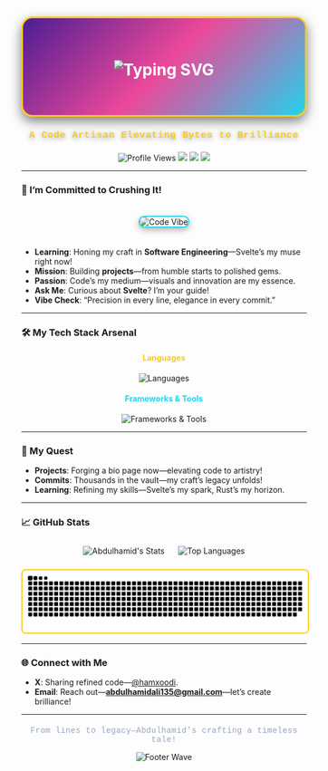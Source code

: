 <!-- README.md for @hamsw7 (Abdulhamid Nuredin) -->
<div align="center" style="background: linear-gradient(135deg, #4c1d95, #ec4899, #22d3ee); padding: 35px; border-radius: 20px; color: #fff; box-shadow: 0 8px 20px rgba(0,0,0,0.5); border: 3px solid #facc15; margin-bottom: 20px;">
  <h1>
   <p align="center">
  <img src="https://readme-typing-svg.demolab.com?font=Orbitron&size=32&weight=700&pause=800&color=00FFAA&center=true&vCenter=true&width=1000&height=90&lines=Hello+World!;This+is+ABDULHAMID+NUREDIN%2C+your+favorite+programmer.;Focused+on+delivering+real-world+solutions+through+code!" alt="Typing SVG" />
</p>
  </h1>
</div>

<h3 align="center" style="color: #facc15; font-family: 'Courier New', monospace; text-shadow: 0 2px 8px rgba(0,0,0,0.4); letter-spacing: 1px; margin-bottom: 20px;">
  A Code Artisan Elevating Bytes to Brilliance
</h3>

<p align="center">
  <img src="https://komarev.com/ghpvc/?username=hamsw7&label=Profile%20Views&color=0e75b6&style=flat" alt="Profile Views" />
  <a href="https://github.com/hamsw7"><img src="https://img.shields.io/badge/GitHub-181717?style=flat-square&logo=github&logoColor=white" /></a>
  <a href="https://twitter.com/hamxoodi"><img src="https://img.shields.io/badge/X-1DA1F2?style=flat-square&logo=x&logoColor=white" /></a>
  <a href="mailto:abdulhamidali135@gmail.com"><img src="https://img.shields.io/badge/Email-D14836?style=flat-square&logo=gmail&logoColor=white" /></a>
</p>

---

### 🌟 I’m Committed to Crushing It!

<p align="center">
  <img alt="Code Vibe" width="280" src="https://media.giphy.com/media/qgQUggAC3Pfv687qPC/giphy.gif" 
       style="border-radius: 12px; box-shadow: 0 4px 12px rgba(0,0,0,0.3); border: 2px solid #22d3ee; margin: 20px;" />
</p>

- **Learning**: Honing my craft in **Software Engineering**—Svelte’s my muse right now!
- **Mission**: Building **projects**—from humble starts to polished gems.
- **Passion**: Code’s my medium—visuals and innovation are my essence.
- **Ask Me**: Curious about **Svelte**? I’m your guide!
- **Vibe Check**: “Precision in every line, elegance in every commit.”

---

### 🛠️ My Tech Stack Arsenal
<h4 align="center" style="color: #facc15;">Languages</h4>
<p align="center">
  <img src="https://skillicons.dev/icons?i=html,css,js,ts,python,rust,cpp,java,go" height="40" alt="Languages" />
</p>

<h4 align="center" style="color: #22d3ee;">Frameworks & Tools</h4>
<p align="center">
  <img src="https://skillicons.dev/icons?i=svelte,flutter,nextjs,react,vue,express,laravel,tailwind,angular,django,graphql,fastapi,git,github" height="40" alt="Frameworks & Tools" />
</p>

---

### 🚀 My Quest
- **Projects**: Forging a bio page now—elevating code to artistry!
- **Commits**: Thousands in the vault—my craft’s legacy unfolds!
- **Learning**: Refining my skills—Svelte’s my spark, Rust’s my horizon.

---

### 📈 GitHub Stats
<p align="center">
  <img src="https://github-readme-stats.vercel.app/api?username=hamsw7&show_icons=true&theme=yeblu&hide_border=true" alt="Abdulhamid's Stats" style="margin: 10px;" />
  <img src="https://github-readme-stats.vercel.app/api/top-langs/?username=hamsw7&layout=compact&theme=radical&hide_border=true" alt="Top Languages" style="margin: 10px;" />
</p>
<p align="center">
  <img src="https://github.com/Platane/snk/raw/output/github-contribution-grid-snake.svg" alt="Contribution Snake" style="max-width: 100%; height: auto; border: 2px solid #facc15; border-radius: 8px;" />
</p>

---

### 🌐 Connect with Me
- **X**: Sharing refined code—[@hamxoodi](https://twitter.com/hamxoodi).
- **Email**: Reach out—**abdulhamidali135@gmail.com**—let’s create brilliance!

---

<p align="center" style="font-family: 'Courier New', monospace; color: #94a3b8; margin-top: 20px; letter-spacing: 0.5px;">
  From lines to legacy—Abdulhamid’s crafting a timeless tale!
</p>
<p align="center">
  <img src="https://capsule-render.vercel.app/api?type=waving&color=gradient&height=60&section=footer" alt="Footer Wave" />
</p>

